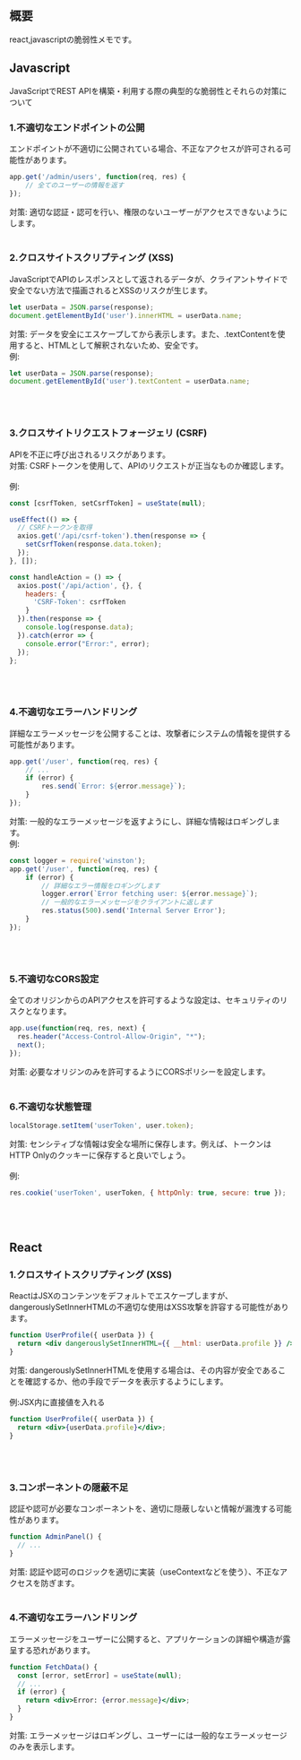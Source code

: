 ## 概要
react,javascriptの脆弱性メモです。<br>

## Javascript
JavaScriptでREST APIを構築・利用する際の典型的な脆弱性とそれらの対策について<br>
### 1.不適切なエンドポイントの公開
エンドポイントが不適切に公開されている場合、不正なアクセスが許可される可能性があります。
```js
app.get('/admin/users', function(req, res) {
    // 全てのユーザーの情報を返す
});
```
対策: 適切な認証・認可を行い、権限のないユーザーがアクセスできないようにします。<br><br>

### 2.クロスサイトスクリプティング (XSS)
JavaScriptでAPIのレスポンスとして返されるデータが、クライアントサイドで安全でない方法で描画されるとXSSのリスクが生じます。
```js
let userData = JSON.parse(response);
document.getElementById('user').innerHTML = userData.name;
```
対策: データを安全にエスケープしてから表示します。また、.textContentを使用すると、HTMLとして解釈されないため、安全です。<br>
例:
```js
let userData = JSON.parse(response);
document.getElementById('user').textContent = userData.name;
```
<br><br>

### 3.クロスサイトリクエストフォージェリ (CSRF)
APIを不正に呼び出されるリスクがあります。<br>
対策: CSRFトークンを使用して、APIのリクエストが正当なものか確認します。<br><br>
例:
```js
const [csrfToken, setCsrfToken] = useState(null);

useEffect(() => {
  // CSRFトークンを取得
  axios.get('/api/csrf-token').then(response => {
    setCsrfToken(response.data.token);
  });
}, []);

const handleAction = () => {
  axios.post('/api/action', {}, {
    headers: {
      'CSRF-Token': csrfToken
    }
  }).then(response => {
    console.log(response.data);
  }).catch(error => {
    console.error("Error:", error);
  });
};

```
<br><br>


### 4.不適切なエラーハンドリング
詳細なエラーメッセージを公開することは、攻撃者にシステムの情報を提供する可能性があります。
```js
app.get('/user', function(req, res) {
    // ...
    if (error) {
        res.send(`Error: ${error.message}`);
    }
});
```
対策: 一般的なエラーメッセージを返すようにし、詳細な情報はロギングします。<br>
例:
```js
const logger = require('winston');
app.get('/user', function(req, res) {
    if (error) {
        // 詳細なエラー情報をロギングします
        logger.error(`Error fetching user: ${error.message}`);
        // 一般的なエラーメッセージをクライアントに返します
        res.status(500).send('Internal Server Error');
    }
});
```
<br><br>

### 5.不適切なCORS設定
全てのオリジンからのAPIアクセスを許可するような設定は、セキュリティのリスクとなります。
```js
app.use(function(req, res, next) {
  res.header("Access-Control-Allow-Origin", "*");
  next();
});
```
対策: 必要なオリジンのみを許可するようにCORSポリシーを設定します。<br><br>

### 6.不適切な状態管理
```jsx
localStorage.setItem('userToken', user.token);
```
対策: センシティブな情報は安全な場所に保存します。例えば、トークンはHTTP Onlyのクッキーに保存すると良いでしょう。<br><br>
例:
```js
res.cookie('userToken', userToken, { httpOnly: true, secure: true });
```
<br><br>

## React
### 1.クロスサイトスクリプティング (XSS)
ReactはJSXのコンテンツをデフォルトでエスケープしますが、dangerouslySetInnerHTMLの不適切な使用はXSS攻撃を許容する可能性があります。
```jsx
function UserProfile({ userData }) {
  return <div dangerouslySetInnerHTML={{ __html: userData.profile }} />;
}
```
対策: dangerouslySetInnerHTMLを使用する場合は、その内容が安全であることを確認するか、他の手段でデータを表示するようにします。<br><br>
例:JSX内に直接値を入れる
```jsx
function UserProfile({ userData }) {
  return <div>{userData.profile}</div>;
}

```
<br><br>

### 3.コンポーネントの隠蔽不足
認証や認可が必要なコンポーネントを、適切に隠蔽しないと情報が漏洩する可能性があります。
```jsx
function AdminPanel() {
  // ...
}
```
対策: 認証や認可のロジックを適切に実装（useContextなどを使う）、不正なアクセスを防ぎます。<br><br>

### 4.不適切なエラーハンドリング
エラーメッセージをユーザーに公開すると、アプリケーションの詳細や構造が露呈する恐れがあります。
```jsx
function FetchData() {
  const [error, setError] = useState(null);
  // ...
  if (error) {
    return <div>Error: {error.message}</div>;
  }
}
```
対策: エラーメッセージはロギングし、ユーザーには一般的なエラーメッセージのみを表示します。<br><br>
